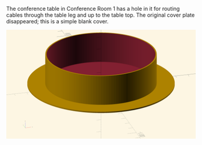 The conference table in Conference Room 1 has a hole in it for routing cables 
through the table leg and up to the table top. The original cover plate 
disappeared; this is a simple blank cover.

![Conference Table Hole Cover](table-hole-cover.png)

